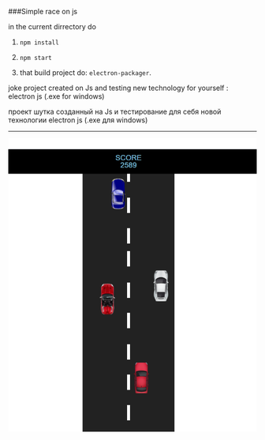 ###Simple race on js  

in the current dirrectory do  
1. `npm install`  
2. `npm start`  

3. that build project do: `electron-packager`.

joke project created on Js and testing new technology for yourself : electron js (.exe for windows)  

проект шутка созданный на Js и тестирование для себя новой технологии electron js (.exe для windows)  
*** 
![alt text](https://github.com/aiserrock/funProjectJs/blob/master/Screenshot_1.png)
